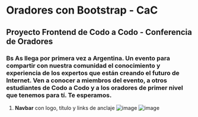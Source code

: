 # Oradores con Bootstrap - CaC 
## Proyecto Frontend de Codo a Codo - Conferencia de Oradores
### Bs As llega por primera vez a Argentina. Un evento para compartir con nuestra comunidad el conocimiento y experiencia de los expertos que están creando el futuro de Internet. Ven a conocer a miembros del evento, a otros estudiantes de Codo a Codo y a los oradores de primer nivel que tenemos para tí. Te esperamos.
1. **Navbar** con logo, título y links de anclaje 
![image](https://user-images.githubusercontent.com/71678622/236989404-3dd4b98b-5817-4539-8283-d6549db2f7f0.png)
![image](https://user-images.githubusercontent.com/71678622/236989472-0419ae95-f626-4921-8a8a-adf9a2136a7c.png)


